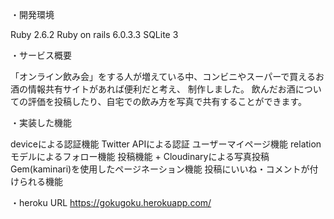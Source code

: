・開発環境

Ruby 2.6.2
Ruby on rails 6.0.3.3
SQLite 3

・サービス概要

「オンライン飲み会」をする人が増えている中、コンビニやスーパーで買えるお酒の情報共有サイトがあれば便利だと考え、
制作しました。
飲んだお酒についての評価を投稿したり、自宅での飲み方を写真で共有することができます。

・実装した機能

deviceによる認証機能
Twitter APIによる認証
ユーザーマイページ機能
relationモデルによるフォロー機能
投稿機能 + Cloudinaryによる写真投稿
Gem(kaminari)を使用したページネーション機能
投稿にいいね・コメントが付けられる機能

・heroku URL
https://gokugoku.herokuapp.com/
